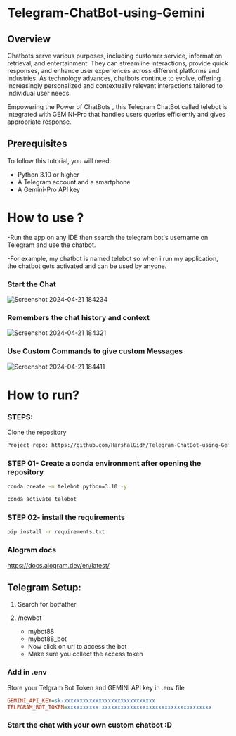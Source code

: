 # Telegram-ChatBot-using-Gemini

## Overview
Chatbots serve various purposes, including customer service, information retrieval, and entertainment. They can streamline interactions, provide quick responses, and enhance user experiences across different platforms and industries. As technology advances, chatbots continue to evolve, offering increasingly personalized and contextually relevant interactions tailored to individual user needs.

Empowering the Power of ChatBots , this Telegram ChatBot called telebot is integrated with GEMINI-Pro that handles users queries efficiently and gives appropriate response.

## Prerequisites

To follow this tutorial, you will need:

- Python 3.10 or higher
- A Telegram account and a smartphone
- A Gemini-Pro API key

# How to use ?

-Run the app on any IDE then search the telegram bot's username on Telegram and use the chatbot.

-For example, my chatbot is named telebot so when i run my application, the chatbot gets activated and can be used by anyone.

### Start the Chat

![Screenshot 2024-04-21 184234](https://github.com/HarshalGidh/Telegram-ChatBot-using-Gemini/assets/126465410/4b3352c7-2bc8-42f7-9a38-371153fe39ea)

### Remembers the chat history and context 

![Screenshot 2024-04-21 184321](https://github.com/HarshalGidh/Telegram-ChatBot-using-Gemini/assets/126465410/128ce81c-d845-42a1-acc0-58dc7baccb03)

### Use Custom Commands to give custom Messages

![Screenshot 2024-04-21 184411](https://github.com/HarshalGidh/Telegram-ChatBot-using-Gemini/assets/126465410/b2e4ec3b-bbe3-4809-8d74-726731729a88)

# How to run?
### STEPS:

Clone the repository

```bash
Project repo: https://github.com/HarshalGidh/Telegram-ChatBot-using-Gemini
```
### STEP 01- Create a conda environment after opening the repository

```bash
conda create -n telebot python=3.10 -y
```

```bash
conda activate telebot
```


### STEP 02- install the requirements
```bash
pip install -r requirements.txt
```


### AIogram docs
https://docs.aiogram.dev/en/latest/


## Telegram Setup:

1. Search for botfather
2. /newbot
   - mybot88
   - mybot88_bot

   * Now click on url to access the bot
   * Make sure you collect the access token


### Add in .env
Store your Telgram Bot Token and GEMINI API key in .env file
```ini
GEMINI_API_KEY=sk-xxxxxxxxxxxxxxxxxxxxxxxxxxxxx
TELEGRAM_BOT_TOKEN=xxxxxxxxxx:xxxxxxxxxxxxxxxxxxxxxxxxxxxxxxxxxxx
```

### Start the chat with your own custom chatbot :D
